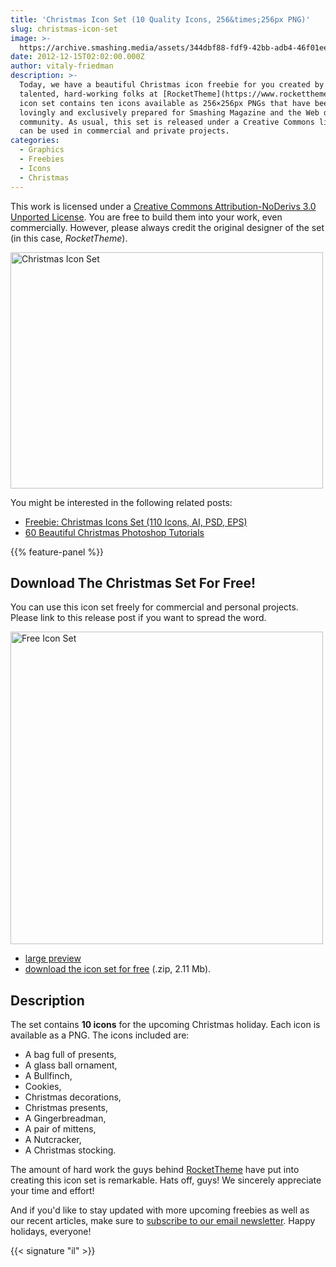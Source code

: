 ```yaml
---
title: 'Christmas Icon Set (10 Quality Icons, 256&times;256px PNG)'
slug: christmas-icon-set
image: >-
  https://archive.smashing.media/assets/344dbf88-fdf9-42bb-adb4-46f01eedd629/2d57151e-8539-493c-80d1-432d775b900e/chrismas-illustration.jpg
date: 2012-12-15T02:02:00.000Z
author: vitaly-friedman
description: >-
  Today, we have a beautiful Christmas icon freebie for you created by the
  talented, hard-working folks at [RocketTheme](https://www.rockettheme.com). The
  icon set contains ten icons available as 256×256px PNGs that have been
  lovingly and exclusively prepared for Smashing Magazine and the Web design
  community. As usual, this set is released under a Creative Commons license and
  can be used in commercial and private projects.
categories:
  - Graphics
  - Freebies
  - Icons
  - Christmas
---
```

This work is licensed under a <a href="https://creativecommons.org/licenses/by-nd/3.0/deed.en_US" rel="license">Creative Commons Attribution-NoDerivs 3.0 Unported License</a>. You are free to build them into your work, even commercially. However, please always credit the original designer of the set (in this case, <em>RocketTheme</em>).

<a href="https://archive.smashing.media/assets/344dbf88-fdf9-42bb-adb4-46f01eedd629/c847cd0a-bedb-46a8-90bc-666f9bef4f9b/christmas-icons-large-preview.png"><img loading="lazy" decoding="async"  src="https://archive.smashing.media/assets/344dbf88-fdf9-42bb-adb4-46f01eedd629/75586446-ba68-4a57-9f1f-8f01f5259495/xmas-icon-set.png" alt="Christmas Icon Set" width="500" height="378" /></a>

You might be interested in the following related posts:

*   [Freebie: Christmas Icons Set (110 Icons, AI, PSD, EPS)](https://www.smashingmagazine.com/2015/12/freebie-christmas-icons-illustrations/)
*   [60 Beautiful Christmas Photoshop Tutorials](https://www.smashingmagazine.com/2008/12/beautiful-christmas-photoshop-tutorials/)

{{% feature-panel %}}

## Download The Christmas Set For Free!

You can use this icon set freely for commercial and personal projects. Please link to this release post if you want to spread the word.

<a title="Large preview" href="https://archive.smashing.media/assets/344dbf88-fdf9-42bb-adb4-46f01eedd629/c847cd0a-bedb-46a8-90bc-666f9bef4f9b/christmas-icons-large-preview.png"><img loading="lazy" decoding="async"  src="https://archive.smashing.media/assets/344dbf88-fdf9-42bb-adb4-46f01eedd629/c847cd0a-bedb-46a8-90bc-666f9bef4f9b/christmas-icons-large-preview.png" alt="Free Icon Set" width="500" /></a>

*   [large preview](https://archive.smashing.media/assets/344dbf88-fdf9-42bb-adb4-46f01eedd629/c847cd0a-bedb-46a8-90bc-666f9bef4f9b/christmas-icons-large-preview.png "Large preview")
*   [download the icon set for free](https://smashingmagazine.com/provide/Freebies/free-christmas-icons.zip "Download the whole package as .zip") (.zip, 2.11 Mb).</p>

## Description

The set contains <strong>10 icons</strong> for the upcoming Christmas holiday. Each icon is available as a PNG. The icons included are:

*   A bag full of presents,
*   A glass ball ornament,
*   A Bullfinch,
*   Cookies,
*   Christmas decorations,
*   Christmas presents,
*   A Gingerbreadman,
*   A pair of mittens,
*   A Nutcracker,
*   A Christmas stocking.

The amount of hard work the guys behind <a href="https://www.rockettheme.com">RocketTheme</a> have put into creating this icon set is remarkable. Hats off, guys! We sincerely appreciate your time and effort!

And if you'd like to stay updated with more upcoming freebies as well as our recent articles, make sure to <a href="https://www.smashingmagazine.com/the-smashing-newsletter/">subscribe to our email newsletter</a>. Happy holidays, everyone!

{{< signature "il" >}}

